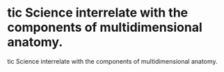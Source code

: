 # tic Science interrelate with the components of multidimensional anatomy.

tic Science interrelate with the components of multidimensional anatomy.